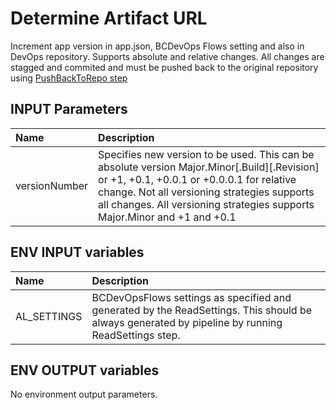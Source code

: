 # Determine Artifact URL

Increment app version in app.json, BCDevOps Flows setting and also in DevOps repository. Supports absolute and relative changes. All changes are stagged and commited and must be pushed back to the original repository using [PushBackToRepo step](../PushBackToRepo/README.md)

## INPUT Parameters

| Name                  | Description |
| :--                   | :-- |
| versionNumber | Specifies new version to be used. This can be absolute version Major.Minor[.Build][.Revision] or +1, +0.1, +0.0.1 or +0.0.0.1 for relative change. Not all versioning strategies supports all changes. All versioning strategies supports Major.Minor and +1 and +0.1 |

## ENV INPUT variables

| Name                  | Description |
| :--                   | :-- |
| AL_SETTINGS           | BCDevOpsFlows settings as specified and generated by the ReadSettings. This should be always generated by pipeline by running ReadSettings step. |

## ENV OUTPUT variables

No environment output parameters.
